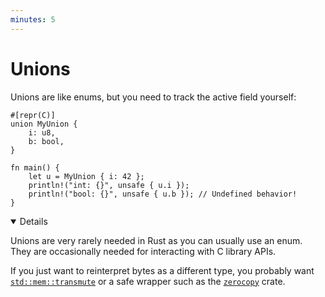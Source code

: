 ```yaml
---
minutes: 5
---
```


# Unions

Unions are like enums, but you need to track the active field yourself:

```rust,editable
#[repr(C)]
union MyUnion {
    i: u8,
    b: bool,
}

fn main() {
    let u = MyUnion { i: 42 };
    println!("int: {}", unsafe { u.i });
    println!("bool: {}", unsafe { u.b }); // Undefined behavior!
}
```

<details open="true">

Unions are very rarely needed in Rust as you can usually use an enum. They are
occasionally needed for interacting with C library APIs.

If you just want to reinterpret bytes as a different type, you probably want
[`std::mem::transmute`](https://doc.rust-lang.org/stable/std/mem/fn.transmute.html)
or a safe wrapper such as the [`zerocopy`](https://crates.io/crates/zerocopy)
crate.

</details>
